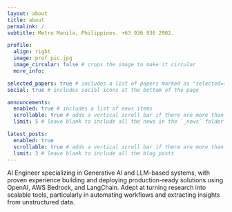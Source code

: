 ```yaml
---
layout: about
title: about
permalink: /
subtitle: Metro Manila, Philippines. +63 936 936 2902.

profile:
  align: right
  image: prof_pic.jpg
  image_circular: false # crops the image to make it circular
  more_info: 

selected_papers: true # includes a list of papers marked as "selected={true}"
social: true # includes social icons at the bottom of the page

announcements:
  enabled: true # includes a list of news items
  scrollable: true # adds a vertical scroll bar if there are more than 3 news items
  limit: 5 # leave blank to include all the news in the `_news` folder

latest_posts:
  enabled: true
  scrollable: true # adds a vertical scroll bar if there are more than 3 new posts items
  limit: 3 # leave blank to include all the blog posts
---
```

AI Engineer specializing in Generative AI and LLM-based systems, with proven experience building and deploying production-ready solutions using OpenAI, AWS Bedrock, and LangChain. Adept at turning research into scalable tools, particularly in automating workflows and extracting insights from unstructured data.